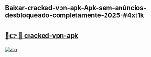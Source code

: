 ## Baixar-cracked-vpn-apk-Apk-sem-anúncios-desbloqueado-completamente-2025-#4xt1k

# <h2><a href="https://ainizakaria.my?title=cracked-vpn-apk&ref=22M">🔗👉 🔴 cracked-vpn-apk</a></h2>

[![acn](https://github.com/user-attachments/assets/0f9c940e-d8b0-45ae-aac7-cd30a18b3e1c)](https://ainizakaria.my?title=cracked-vpn-apk&ref=22M)

